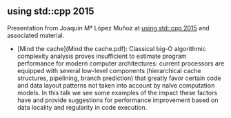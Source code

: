 using std::cpp 2015
-------------------

Presentation from Joaquín Mª López Muñoz at [using std::cpp 2015](http://usingstdcpp.org/using-stdcpp-2015/) and associated material.
* [Mind the cache](Mind the cache.pdf): Classical big-O algorithmic complexity analysis proves insufficient to estimate program performance for modern computer architectures: current processors are equipped with several low-level components (hierarchical cache structures, pipelining, branch prediction) that greatly favor certain code and data layout patterns not taken into account by naïve computation models. In this talk we see some examples of the impact these factors have and provide suggestions for performance improvement based on data locality and regularity in code execution.
